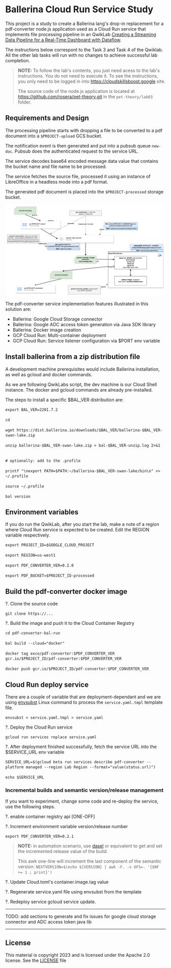 

# Ballerina Cloud Run Service Study



This project is a study to create a Ballerina lang's drop-in replacement for a pdf-converter node.js application used as a Cloud Run service that implements file processing pipeline in an QwikLab [Creating a Streaming Data Pipeline for a Real-Time Dashboard with Dataflow](https://www.cloudskillsboost.google/focuses/8390?parent=catalog).

The instructions below correspont to the Task 3 and Task 4 of the Qwiklab. All the other lab tasks will run with no changes to achieve successful lab completion.

> __NOTE:__ To follow the lab's contents, you just need acess to the lab's instructions. You do not need to execute it. To see the instructions, you only need to be logged in into https://cloudskillsboost.google site.
> 
> The source code of the node.js application is located at https://github.com/rosera/pet-theory.git in the `pet-theory/lab03` folder.


## Requirements and Design

The processing pipeline starts with dropping a file to be converted to a pdf document into a `$PROJECT-upload` GCS bucket. 

The notification event is then generated and put into a pubsub queue `new-doc`. Pubsub does the authenticated request to the service URL. 

The service decodes base64 encoded message data value that contains the bucket name and file name to be processed. 

The service fetches the source file, processed it using an instance of LibreOffice in a headless mode into a pdf format. 

The generated pdf document is placed into the `$PROJECT-processed` storage bucket.

![](docs/pdf-converter-diagram.png)

The pdf-converter service implementation features illustrated in this solution are:

* Ballerina: Google Cloud Storage connector
* Ballerina: Google ADC access token generation via Java SDK library
* Ballerina: Docker image creation
* GCP Cloud Run: Multi-container deployment
* GCP Cloud Run: Service listener configuration via $PORT env variable


## Install ballerina from a zip distribution file

A development machine prerequisites would include Ballerina installation, as well as gcloud and docker commands. 

As we are following QwikLabs script, the dev machine is our Cloud Shell instance. The docker and gcloud commands are already pre-installed. 

The steps to install a specific $BAL_VER distribution are:

```
export BAL_VER=2201.7.2

cd 

wget https://dist.ballerina.io/downloads/$BAL_VER/ballerina-$BAL_VER-swan-lake.zip

unzip ballerina-$BAL_VER-swan-lake.zip > bal-$BAL_VER-unzip.log 2>&1


# optionally: add to the .profile

printf "\nexport PATH=$PATH:~/ballerina-$BAL_VER-swan-lake/bin\n" >> ~/.profile

source ~/.profile

bal version
```


## Environment variables

If you do run the QwikLab, after you start the lab, make a note of a region where Cloud Run service is expected to be created. Edit the REGION variable respectively.

```
export PROJECT_ID=$GOOGLE_CLOUD_PROJECT

export REGION=us-west1

export PDF_CONVERTER_VER=0.2.0

export PDF_BUCKET=$PROJECT_ID-processed
````

## Build the pdf-converter docker image

?. Clone the source code

```
git clone https://...
```

?. Build the image and push it to the Cloud Container Registry

```
cd pdf-converter-bal-run

bal build --cloud="docker"

docker tag exco/pdf-converter:$PDF_CONVERTER_VER gcr.io/$PROJECT_ID/pdf-converter:$PDF_CONVERTER_VER

docker push gcr.io/$PROJECT_ID/pdf-converter:$PDF_CONVERTER_VER
```


## Cloud Run deploy service

There are a couple of variable that are deployment-dependant and we are using [envsubst](https://www.gnu.org/software/gettext/manual/html_node/envsubst-Invocation.html) Linux command to process the `service.yaml.tmpl` template file.

```
envsubst < service.yaml.tmpl > service.yaml
```

?. Deploy the Cloud Run service

```
gcloud run services replace service.yaml
```

?. After deployment finished successfully, fetch the service URL into the $SERVICE_URL env variable

```
SERVICE_URL=$(gcloud beta run services describe pdf-converter --platform managed --region Lab Region --format="value(status.url)")

echo $SERVICE_URL
```


### Incremental builds and semantic version/release management

If you want to experiment, change some code and re-deploy the service, use the following steps.


?. enable container registry api [ONE-OFF]


?. Increment environment variable version/release number

```
export PDF_CONVERTER_VER=0.2.1
```

> __NOTE:__ in automation scenario, use [dasel](https://github.com/TomWright/dasel) or equivalent to get and set the incremented release value of the build.
>
> This awk one-line will increment the last component of the semantic version:
> `NEXTVERSION=$(echo ${VERSION} | awk -F. -v OFS=. '{$NF += 1 ; print}')`

?. Update Cloud.toml's container.image.tag value


?. Regenerate  service.yaml file using envsubst from the template

?. Redeploy service gcloud service update.

---

TODO: add sections to generate and fix issues for google cloud storage connector and ADC access token java lib

---

## License

This material is copyright 2023 and is licensed under the Apache 2.0 license. See the [LICENSE](LICENSE) file